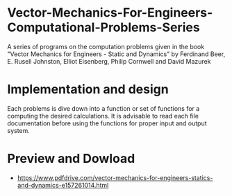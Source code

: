 # Vector-Mechanics-For-Engineers-Computational-Problems-Series
A series of programs on the computation problems given in the book "Vector Mechanics for Engineers - Static and Dynamics" by Ferdinand Beer, E. Rusell Johnston, Elliot Eisenberg, Philip Cornwell and David Mazurek
# Implementation and design
Each problems is dive down into a function or set of functions for a computing the desired calculations. It is advisable to read each file documentation before using the functions for proper input and output system.
# Preview and Dowload
- https://www.pdfdrive.com/vector-mechanics-for-engineers-statics-and-dynamics-e157261014.html

